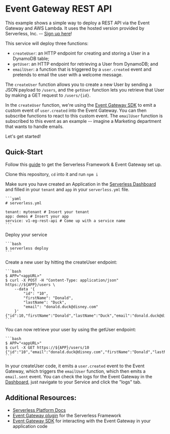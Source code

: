 # Event Gateway REST API

This example shows a simple way to deploy a REST API via the Event Gateway and AWS Lambda. It uses the hosted version provided by Serverless, Inc. -- [Sign up here](https://dashboard.serverless.com)!

This service will deploy three functions:

- `createUser`: an HTTP endpoint for creating and storing a User in a DynamoDB table;
- `getUser`: an HTTP endpoint for retrieving a User from DynamoDB; and
- `emailUser`: a function that is triggered by a `user.created` event and pretends to email the user with a welcome message.

The `createUser` function allows you to create a new User by sending a JSON payload to `/users`, and the `getUser` function lets you retrieve that User by making a GET request to `/users/{id}`.

In the `createUser` function, we're using the [Event Gateway SDK](https://github.com/serverless/event-gateway-sdk) to emit a custom event of `user.created` into the Event Gateway. You can then subscribe functions to react to this custom event. The `emailUser` function is subscribed to this event as an example -- imagine a Marketing department that wants to handle emails.

Let's get started!

## Quick-Start

Follow this [guide](https://github.com/serverless/platform/blob/master/docs/getting-started.md) to get the Serverless Framework & Event Gateway set up.

Clone this repository, `cd` into it and run `npm i`

Make sure you have created an Application in the [Serverless Dashboard](https://dashboard.serverless.com) and filled in your `tenant` and `app` in your `serverless.yml` file.

    ```yaml
    # serverless.yml

    tenant: mytenant # Insert your tenant
    app: demos # Insert your app
    service: v1-eg-rest-api # Come up with a service name
    ```

Deploy your service

    ```bash
    $ serverless deploy
    ```

Create a new user by hitting the createUser endpoint:

    ```bash
    $ APP="<appURL>"
    $ curl -X POST -H "Content-Type: application/json" https://${APP}/users \
        --data '{
        	"id": "10",
        	"firstName": "Donald",
        	"lastName": "Duck",
        	"email": "donald.duck@disney.com"
        }'
    {"id":10,"firstName":"Donald","lastName":"Duck","email":"donald.duck@disney.com"}
    ```

You can now retrieve your user by using the getUser endpoint:

    ```bash
    $ APP="<appURL>"
    $ curl -X GET https://${APP}/users/10
    {"id":"10","email":"donald.duck@disney.com","firstName":"Donald","lastName":"Duck"}
    ```

In your createUser code, it emits a `user.created` event to the Event Gateway, which triggers the `emailUser` function, which then emits a `email.sent` event. You can check the logs for the Event Gateway in the [Dashboard](https://dashboard.serverless.com), just navigate to your Service and click the "logs" tab.

## Additional Resources:

- [Serverless Platform Docs](https://github.com/serverless/platform)
- [Event Gateway plugin](https://github.com/serverless/serverless-event-gateway-plugin) for the Serverless Framework
- [Event Gateway SDK](https://github.com/serverless/event-gateway-sdk) for interacting with the Event Gateway in your application code
